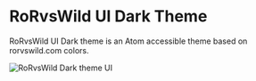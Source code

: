 # RoRvsWild UI Dark Theme

RoRvsWild UI Dark theme is an Atom accessible theme based on rorvswild.com colors.

![RoRvsWild Dark theme UI](https://basesecrete.com/rorvswild-theme/rorvswild-theme-atom-dark-ui2.png)
